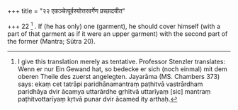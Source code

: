 +++
title = "२२ एकञ्चेत्पूर्वस्योत्तरवर्गेण प्रच्छादयीत"

+++
22 [^9] . If (he has only) one (garment), he should cover himself (with a part of that garment as if it were an upper garment) with the second part of the former (Mantra; Sūtra 20).


[^9]:  I give this translation merely as tentative. Professor Stenzler translates: Wenn er nur Ein Gewand hat, so bedecke er sich (noch einmal) mit dem oberen Theile des zuerst angelegten. Jayarāma (MS. Chambers 373) says: ekaṃ cet tatrāpi paridhānamantraṃ paṭhitvā vastrārdham paridhāya dvir ācamya uttarārdhe gṛhītvā uttarīyaṃ [sic] mantraṃ paṭhitvottarīyaṃ kṛtvā punar dvir ācamed ity arthaḥ.

